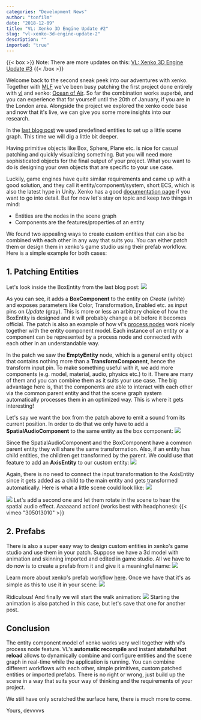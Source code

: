 ```yaml
---
categories: "Development News"
author: "tonfilm"
date: "2018-12-09"
title: "VL: Xenko 3D Engine Update #2"
slug: "vl-xenko-3d-engine-update-2"
description: ""
imported: "true"
---
```



{{< box >}}
Note:
There are more updates on this:
[VL: Xenko 3D Engine Update #3](/blog/2020/vl-xenko-3d-engine-update-3)
{{< /box >}}

Welcome back to the second sneak peek into our adventures with xenko. Together with [MLF](https://www.marshmallowlaserfeast.com/) we've been busy patching the first project done entirely with [vl](https://betadocs.vvvv.org/using-vvvv/vl.html) and xenko: [Ocean of Air](http://oceanofair.com). So far the combination works superbé, and you can experience that for yourself until the 20th of January, if you are in the London area. Alongside the project we explored the xenko code base and now that it's live, we can give you some more insights into our research.

In the [last blog post](/blog/2018/vl-xenko-3d-engine-update-1) we used predefined entities to set up a little scene graph. This time we will dig a little bit deeper.

Having primitive objects like Box, Sphere, Plane etc. is nice for casual patching and quickly visualizing something. But you will need more sophisticated objects for the final output of your project. What you want to do is designing your own objects that are specific to your use case.

Luckily, game engines have quite similar requirements and came up with a good solution, and they call it entity/component/system, short ECS, which is also the latest hype in Unity. Xenko has a good [documentation page](https://doc.xenko.com/latest/en/manual/engine/entity-component-model/managing-entities.html) if you want to go into detail. But for now let's stay on topic and keep two things in mind: 

* Entities are the nodes in the scene graph
* Components are the features/properties of an entity

We found two appealing ways to create custom entities that can also be combined with each other in any way that suits you. You can either patch them or design them in xenko's game studio using their prefab workflow. Here is a simple example for both cases:

## 1. Patching Entities
Let's look inside the BoxEntity from the last blog post:
![](10_BoxEntity.PNG)

As you can see, it adds a **BoxComponent** to the entity on *Create* (white) and exposes parameters like Color, Transformation, Enabled etc. as input pins on *Update* (gray). This is more or less an arbitrary choice of how the BoxEntity is designed and it will probably change a bit before it becomes official. The patch is also an example of how vl's [process nodes](https://vvvv.gitbooks.io/the-gray-book/content/en/reference/vl/nodes.html) work nicely together with the entity component model. Each instance of an entity or a component can be represented by a process node and connected with each other in an understandable way.

In the patch we saw the **EmptyEntity** node, which is a general entity object that contains nothing more than a **TransformComponent**, hence the transform input pin. To make something useful with it, we add more components (e.g. model, material, audio, physics etc.) to it. There are many of them and you can combine them as it suits your use case. The big advantage here is, that the components are able to interact with each other via the common parent entity and that the scene graph system automatically processes them in an optimized way. This is where it gets interesting!

Let's say we want the box from the patch above to emit a sound from its current position. In order to do that we only have to add a **SpatialAudioComponent** to the same entity as the box component:
![](20_BassBoxEntity.PNG) 

Since the SpatialAudioComponent and the BoxComponent have a common parent entity they will share the same transformation. Also, if an entity has child entities, the children get transformed by the parent. We could use that feature to add an **AxisEntity** to our custom entity:
![](25_BassBoxEntityDebug.PNG) 

Again, there is no need to connect the input transformation to the AxisEntity since it gets added as a child to the main entity and gets transformed automatically. 
Here is what a little scene could look like:
![](30_BassBoxScene.PNG)

![](35_BassBoxSceneView.PNG)
Let's add a second one and let them rotate in the scene to hear the spatial audio effect. Aaaaaand action! (works best with headphones):
{{< vimeo "305013010" >}}

## 2. Prefabs
There is also a super easy way to design custom entities in xenko's game studio and use them in your patch. Suppose we have a 3d model with animation and skinning imported and edited in game studio. All we have to do now is to create a prefab from it and give it a meaningful name:
![](40_AstroPrefab.PNG) 

Learn more about xenko's prefab workflow [here](https://doc.xenko.com/latest/en/manual/game-studio/prefabs/index.html). Once we have that it's as simple as this to use it in your scene:
![](50_AstroPrefabPatch.PNG) 

Ridiculous! 
And finally we will start the walk animation:
![](60_AstroPrefab.gif) 
Starting the animation is also patched in this case, but let's save that one for another post.

## Conclusion
The entity component model of xenko works very well together with vl's process node feature. VL's **automatic recompile** and instant **stateful hot reload** allows to dynamically combine and configure entities and the scene graph in real-time while the application is running. You can combine different workflows with each other, simple primitives, custom patched entities or imported prefabs. There is no right or wrong, just build up the scene in a way that suits your way of thinking and the requirements of your project.

We still have only scratched the surface here, there is much more to come.

Yours,
devvvvs